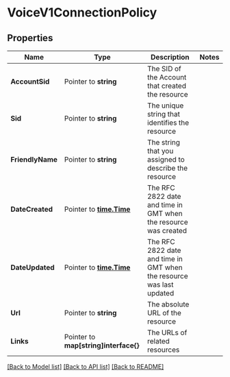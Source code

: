 # VoiceV1ConnectionPolicy

## Properties

Name | Type | Description | Notes
------------ | ------------- | ------------- | -------------
**AccountSid** | Pointer to **string** | The SID of the Account that created the resource |
**Sid** | Pointer to **string** | The unique string that identifies the resource |
**FriendlyName** | Pointer to **string** | The string that you assigned to describe the resource |
**DateCreated** | Pointer to [**time.Time**](time.Time.md) | The RFC 2822 date and time in GMT when the resource was created |
**DateUpdated** | Pointer to [**time.Time**](time.Time.md) | The RFC 2822 date and time in GMT when the resource was last updated |
**Url** | Pointer to **string** | The absolute URL of the resource |
**Links** | Pointer to **map[string]interface{}** | The URLs of related resources |

[[Back to Model list]](../README.md#documentation-for-models) [[Back to API list]](../README.md#documentation-for-api-endpoints) [[Back to README]](../README.md)


